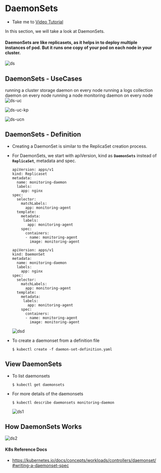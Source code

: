 # DaemonSets
  - Take me to [Video Tutorial](https://kodekloud.com/courses/539883/lectures/9815302)

In this section, we will take a look at DaemonSets.

#### DaemonSets are like replicasets, as it helps in to deploy multiple instances of pod. But it runs one copy of your pod on each node in your cluster.
  
  ![ds](../../images/ds.PNG)
  
## DaemonSets - UseCases
running a cluster storage daemon on every node
running a logs collection daemon on every node
running a node monitoring daemon on every node
  ![ds-uc](../../images/ds-uc.PNG)
  
  ![ds-uc-kp](../../images/ds-uc-kp.PNG)
  
  ![ds-ucn](../../images/ds-ucn.PNG)
  
## DaemonSets - Definition
- Creating a DaemonSet is similar to the ReplicaSet creation process.
- For DaemonSets, we start with apiVersion, kind as **`DaemonSets`** instead of **`ReplicaSet`**, metadata and spec. 
  ```
  apiVersion: apps/v1
  kind: Replicaset
  metadata:
    name: monitoring-daemon
    labels:
      app: nginx
  spec:
    selector:
      matchLabels:
        app: monitoring-agent
    template:
      metadata:
       labels:
         app: monitoring-agent
      spec:
        containers:
        - name: monitoring-agent
          image: monitoring-agent
  ```
  
  ```
  apiVersion: apps/v1
  kind: DaemonSet
  metadata:
    name: monitoring-daemon
    labels:
      app: nginx
  spec:
    selector:
      matchLabels:
        app: monitoring-agent
    template:
      metadata:
       labels:
         app: monitoring-agent
      spec:
        containers:
        - name: monitoring-agent
          image: monitoring-agent
  ```
  ![dsd](../../images/dsd.PNG)
  
- To create a daemonset from a definition file
  ```
  $ kubectl create -f daemon-set-definition.yaml
  ```

## View DaemonSets
- To list daemonsets
  ```
  $ kubectl get daemonsets
  ```
- For more details of the daemonsets
  ```
  $ kubectl describe daemonsets monitoring-daemon
  ```
  ![ds1](../../images/ds1.PNG)
  
## How DaemonSets Works

  ![ds2](../../images/ds2.PNG)

#### K8s Reference Docs
- https://kubernetes.io/docs/concepts/workloads/controllers/daemonset/#writing-a-daemonset-spec

